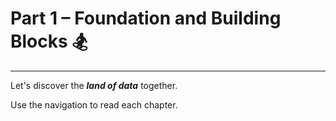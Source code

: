 # Part 1 – Foundation and Building Blocks 🏂

---

Let's discover the ***land of data*** together.

Use the navigation to read each chapter.